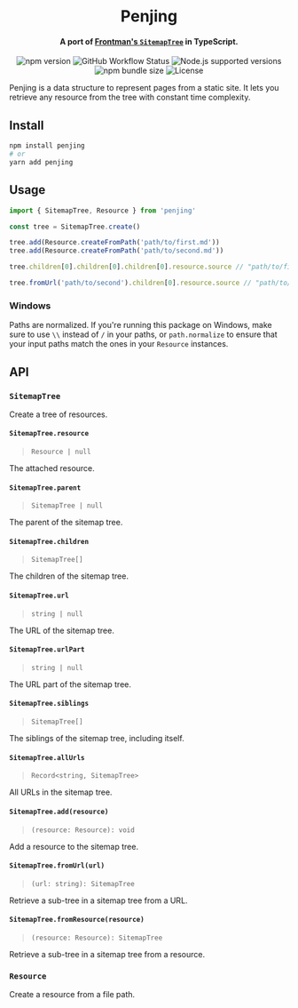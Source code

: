 <p align="center">
  <h1 align="center">Penjing</h1>
  <h4 align="center">A port of <a href="https://github.com/algolia/frontman/blob/master/lib/frontman/sitemap_tree.rb" target="_blank">Frontman's <code>SitemapTree</code></a> in TypeScript.</h4>

  <p align="center">
    <img src="https://img.shields.io/npm/v/penjing" alt="npm version" />
    <img src="https://img.shields.io/github/workflow/status/sarahdayan/sitemaptree/CI/master" alt="GitHub Workflow Status" />
    <img src="https://img.shields.io/node/v/penjing" alt="Node.js supported versions" />
    <img src="https://img.shields.io/bundlephobia/minzip/penjing" alt="npm bundle size" />
    <img src="https://img.shields.io/npm/l/penjing" alt="License" />
  </p>
</p>

Penjing is a data structure to represent pages from a static site. It lets you retrieve any resource from the tree with constant time complexity.

## Install

```sh
npm install penjing
# or
yarn add penjing
```

## Usage

```ts
import { SitemapTree, Resource } from 'penjing'

const tree = SitemapTree.create()

tree.add(Resource.createFromPath('path/to/first.md'))
tree.add(Resource.createFromPath('path/to/second.md'))

tree.children[0].children[0].children[0].resource.source // "path/to/first.md"

tree.fromUrl('path/to/second').children[0].resource.source // "path/to/second.md"
```

### Windows

Paths are normalized. If you're running this package on Windows, make sure to use `\\` instead of `/` in your paths, or `path.normalize` to ensure that your input paths match the ones in your `Resource` instances.

## API

### `SitemapTree`

Create a tree of resources.

#### `SitemapTree.resource`

> `Resource | null`

The attached resource.

#### `SitemapTree.parent`

> `SitemapTree | null`

The parent of the sitemap tree.

#### `SitemapTree.children`

> `SitemapTree[]`

The children of the sitemap tree.

#### `SitemapTree.url`

> `string | null`

The URL of the sitemap tree.

#### `SitemapTree.urlPart`

> `string | null`

The URL part of the sitemap tree.

#### `SitemapTree.siblings`

> `SitemapTree[]`

The siblings of the sitemap tree, including itself.

#### `SitemapTree.allUrls`

> `Record<string, SitemapTree>`

All URLs in the sitemap tree.

#### `SitemapTree.add(resource)`

> `(resource: Resource): void`

Add a resource to the sitemap tree.

#### `SitemapTree.fromUrl(url)`

> `(url: string): SitemapTree`

Retrieve a sub-tree in a sitemap tree from a URL.

#### `SitemapTree.fromResource(resource)`

> `(resource: Resource): SitemapTree`

Retrieve a sub-tree in a sitemap tree from a resource.

### `Resource`

Create a resource from a file path.
